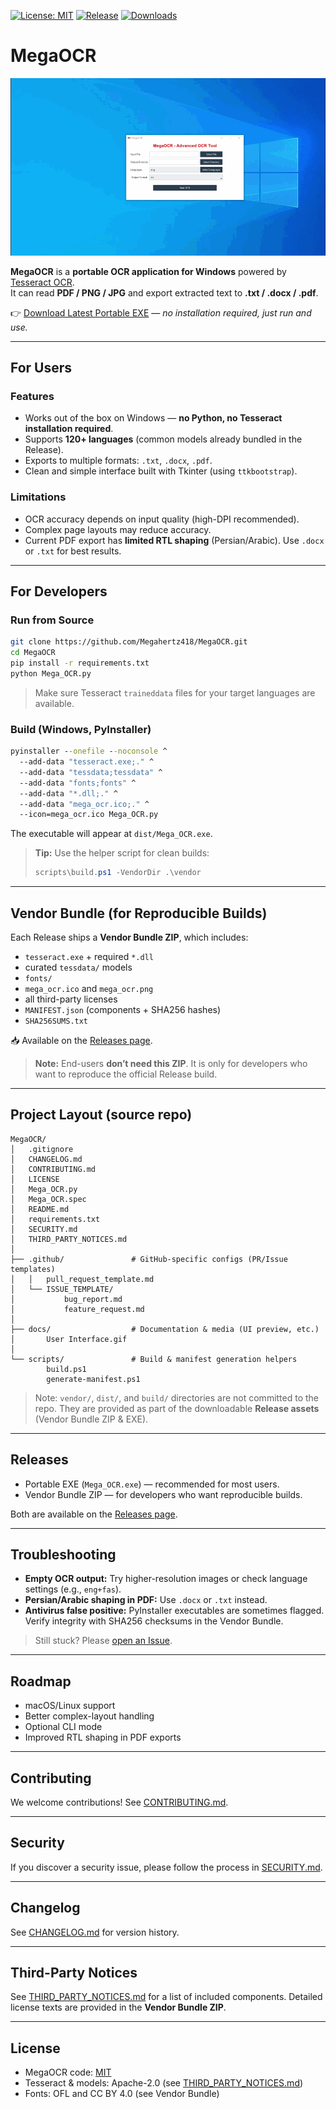 [![License: MIT](https://img.shields.io/badge/License-MIT-yellow.svg)](LICENSE)
[![Release](https://img.shields.io/github/v/release/Megahertz418/MegaOCR)](../../releases)
[![Downloads](https://img.shields.io/github/downloads/Megahertz418/MegaOCR/total.svg)](../../releases)

# MegaOCR

![MegaOCR UI](docs/User%20Interface.gif)

**MegaOCR** is a **portable OCR application for Windows** powered by [Tesseract OCR](https://github.com/tesseract-ocr/tesseract).  
It can read **PDF / PNG / JPG** and export extracted text to **.txt / .docx / .pdf**.

👉 [Download Latest Portable EXE](../../releases/latest) — *no installation required, just run and use.*

---

## For Users

### Features
- Works out of the box on Windows — **no Python, no Tesseract installation required**.
- Supports **120+ languages** (common models already bundled in the Release).
- Exports to multiple formats: `.txt`, `.docx`, `.pdf`.
- Clean and simple interface built with Tkinter (using `ttkbootstrap`).

### Limitations
- OCR accuracy depends on input quality (high-DPI recommended).
- Complex page layouts may reduce accuracy.
- Current PDF export has **limited RTL shaping** (Persian/Arabic). Use `.docx` or `.txt` for best results.

---

## For Developers

### Run from Source

```bash
git clone https://github.com/Megahertz418/MegaOCR.git
cd MegaOCR
pip install -r requirements.txt
python Mega_OCR.py
````

> Make sure Tesseract `traineddata` files for your target languages are available.

### Build (Windows, PyInstaller)

```bat
pyinstaller --onefile --noconsole ^
  --add-data "tesseract.exe;." ^
  --add-data "tessdata;tessdata" ^
  --add-data "fonts;fonts" ^
  --add-data "*.dll;." ^
  --add-data "mega_ocr.ico;." ^
  --icon=mega_ocr.ico Mega_OCR.py
```

The executable will appear at `dist/Mega_OCR.exe`.

> **Tip:** Use the helper script for clean builds:
>
> ```powershell
> scripts\build.ps1 -VendorDir .\vendor
> ```

---

## Vendor Bundle (for Reproducible Builds)

Each Release ships a **Vendor Bundle ZIP**, which includes:

* `tesseract.exe` + required `*.dll`
* curated `tessdata/` models
* `fonts/`
* `mega_ocr.ico` and `mega_ocr.png`
* all third-party licenses
* `MANIFEST.json` (components + SHA256 hashes)
* `SHA256SUMS.txt`

📥 Available on the [Releases page](../../releases).

> **Note:** End-users **don’t need this ZIP**. It is only for developers who want to reproduce the official Release build.

---



## Project Layout (source repo)

```text
MegaOCR/
│   .gitignore
│   CHANGELOG.md
│   CONTRIBUTING.md
│   LICENSE
│   Mega_OCR.py
│   Mega_OCR.spec
│   README.md
│   requirements.txt
│   SECURITY.md
│   THIRD_PARTY_NOTICES.md
│
├── .github/               # GitHub-specific configs (PR/Issue templates)
│   │   pull_request_template.md
│   └── ISSUE_TEMPLATE/
│           bug_report.md
│           feature_request.md
│
├── docs/                  # Documentation & media (UI preview, etc.)
│       User Interface.gif
│
└── scripts/               # Build & manifest generation helpers
        build.ps1
        generate-manifest.ps1
```

> Note: `vendor/`, `dist/`, and `build/` directories are not committed to the repo.
> They are provided as part of the downloadable **Release assets** (Vendor Bundle ZIP & EXE).

---

## Releases

* Portable EXE (`Mega_OCR.exe`) — recommended for most users.
* Vendor Bundle ZIP — for developers who want reproducible builds.

Both are available on the [Releases page](../../releases).

---

## Troubleshooting

* **Empty OCR output:** Try higher-resolution images or check language settings (e.g., `eng+fas`).
* **Persian/Arabic shaping in PDF:** Use `.docx` or `.txt` instead.
* **Antivirus false positive:** PyInstaller executables are sometimes flagged. Verify integrity with SHA256 checksums in the Vendor Bundle.

> Still stuck? Please [open an Issue](../../issues).

---

## Roadmap

* macOS/Linux support
* Better complex-layout handling
* Optional CLI mode
* Improved RTL shaping in PDF exports

---

## Contributing

We welcome contributions! See [CONTRIBUTING.md](./CONTRIBUTING.md).

---

## Security

If you discover a security issue, please follow the process in [SECURITY.md](./SECURITY.md).

---

## Changelog

See [CHANGELOG.md](./CHANGELOG.md) for version history.

---

## Third-Party Notices

See [THIRD\_PARTY\_NOTICES.md](./THIRD_PARTY_NOTICES.md) for a list of included components.
Detailed license texts are provided in the **Vendor Bundle ZIP**.

---

## License

* MegaOCR code: [MIT](./LICENSE)
* Tesseract & models: Apache-2.0 (see [THIRD\_PARTY\_NOTICES.md](./THIRD_PARTY_NOTICES.md))
* Fonts: OFL and CC BY 4.0 (see Vendor Bundle)